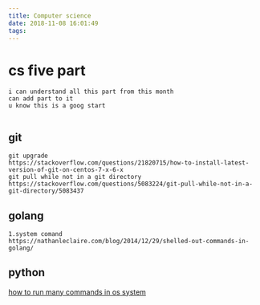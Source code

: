 ```yaml
---
title: Computer science
date: 2018-11-08 16:01:49
tags:
---
```


# cs five part
```
i can understand all this part from this month
can add part to it
u know this is a goog start


```




## git
 ```
 git upgrade
 https://stackoverflow.com/questions/21820715/how-to-install-latest-version-of-git-on-centos-7-x-6-x
 git pull while not in a git directory
 https://stackoverflow.com/questions/5083224/git-pull-while-not-in-a-git-directory/5083437
 ```


## golang 
```
1.system comand
https://nathanleclaire.com/blog/2014/12/29/shelled-out-commands-in-golang/
```

## python

[how to run many commands in os system](https://stackoverflow.com/questions/20042205/python-call-multiple-commands)
